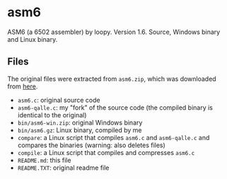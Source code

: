 # asm6
ASM6 (a 6502 assembler) by loopy. Version 1.6. Source, Windows binary and Linux binary.

## Files
The original files were extracted from `asm6.zip`, which was downloaded from [here](https://www.romhacking.net/utilities/674/).
* `asm6.c`: original source code
* `asm6-qalle.c`: my "fork" of the source code (the compiled binary is identical to the original)
* `bin/asm6-win.zip`: original Windows binary
* `bin/asm6.gz`: Linux binary, compiled by me
* `compare`: a Linux script that compiles `asm6.c` and `asm6-qalle.c` and compares the binaries (warning: also deletes files)
* `compile`: a Linux script that compiles and compresses `asm6.c`
* `README.md`: this file
* `README.TXT`: original readme file

